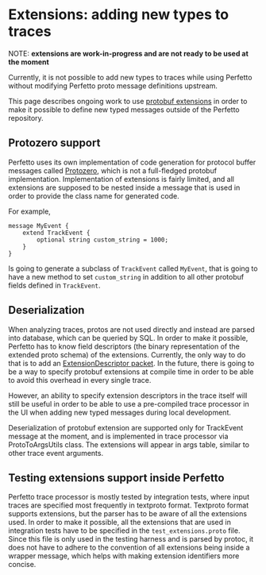 Extensions: adding new types to traces
======================================

NOTE: **extensions are work-in-progress and are not ready to be used at the
moment**

Currently, it is not possible to add new types to traces while using Perfetto
without modifying Perfetto proto message definitions upstream.

This page describes ongoing work to use [protobuf
extensions](https://developers.google.com/protocol-buffers/docs/overview#extensions)
in order to make it possible to define new typed messages outside of the
Perfetto repository.

Protozero support
-----------------

Perfetto uses its own implementation of code generation for protocol buffer
messages called [Protozero](/docs/design-docs/protozero.md), which is not a
full-fledged protobuf implementation. Implementation of extensions is fairly
limited, and all extensions are supposed to be nested inside a message that is
used in order to provide the class name for generated code.

For example,

    message MyEvent {
        extend TrackEvent {
            optional string custom_string = 1000;
        }
    }

Is going to generate a subclass of `TrackEvent` called `MyEvent`, that is going
to have a new method to set `custom_string` in addition to all other protobuf
fields defined in `TrackEvent`.

Deserialization
---------------

When analyzing traces, protos are not used directly and instead are parsed into
database, which can be queried by SQL. In order to make it possible, Perfetto
has to know field descriptors (the binary representation of the extended proto
schema) of the extensions. Currently, the only way to do that is to add an
[ExtensionDescriptor
packet](reference/trace-packet-proto.autogen#ExtensionDescriptor). In the
future, there is going to be a way to specify protobuf extensions at compile
time in order to be able to avoid this overhead in every single trace.

However, an ability to specify extension descriptors in the trace itself will
still be useful in order to be able to use a pre-compiled trace processor in the
UI when adding new typed messages during local development.

Deserialization of protobuf extension are supported only for TrackEvent message
at the moment, and is implemented in trace processor via ProtoToArgsUtils class.
The extensions will appear in args table, similar to other trace event
arguments.

Testing extensions support inside Perfetto
------------------------------------------

Perfetto trace processor is mostly tested by integration tests, where input
traces are specified most frequently in textproto format. Textproto format
supports extensions, but the parser has to be aware of all the extensions used.
In order to make it possible, all the extensions that are used in integration
tests have to be specified in the `test_extensions.proto` file. Since this file
is only used in the testing harness and is parsed by protoc, it does not have to
adhere to the convention of all extensions being inside a wrapper message, which
helps with making extension identifiers more concise.
